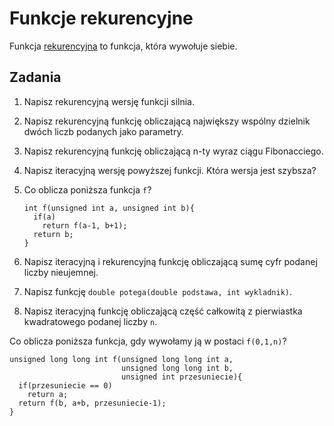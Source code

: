 Funkcje rekurencyjne
==========================
Funkcja [rekurencyjna][rekurencja] to funkcja, która wywołuje siebie.

[rekurencja]: http://pl.wikipedia.org/wiki/Rekurencja

Zadania
--------------------------

1.  Napisz rekurencyjną wersję funkcji silnia.
    <tty-player controls src="../tty/rek_silnia.ttyrec" poster="npt:52"></tty-player>

2.  Napisz rekurencyjną funkcję obliczającą
    największy wspólny dzielnik dwóch liczb
    podanych jako parametry.
    <tty-player controls src="../tty/rek_nwd.ttyrec" poster="npt:52"></tty-player>

3.  Napisz rekurencyjną funkcję obliczającą
    n-ty wyraz ciągu Fibonacciego.

4.  Napisz iteracyjną wersję powyższej funkcji.
    Która wersja jest szybsza?

5.  Co oblicza poniższa funkcja `f`?

        int f(unsigned int a, unsigned int b){
          if(a)
            return f(a-1, b+1);
          return b;
        }

6.  Napisz iteracyjną i rekurencyjną funkcję
    obliczającą sumę cyfr podanej liczby nieujemnej.

7.  Napisz funkcję `double potega(double podstawa, int wykladnik)`.

8.  Napisz iteracyjną funkcję obliczającą
    część całkowitą z pierwiastka kwadratowego podanej liczby `n`.

Co oblicza poniższa funkcja, gdy wywołamy ją w postaci `f(0,1,n)`?

    unsigned long long int f(unsigned long long int a,
                             unsigned long long int b,
                             unsigned int przesuniecie){
      if(przesuniecie == 0)
        return a;
      return f(b, a+b, przesuniecie-1);
    }

